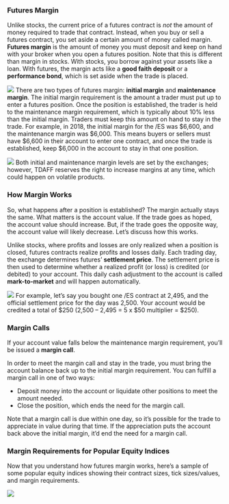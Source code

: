 ### Futures Margin

Unlike stocks, the current price of a futures contract is _not_ the amount of money required to trade that contract. Instead, when you buy or sell a futures contract, you set aside a certain amount of money called margin. **Futures margin** is the amount of money you must deposit and keep on hand with your broker when you open a futures position. Note that this is different than margin in stocks. With stocks, you borrow against your assets like a loan. With futures, the margin acts like a **good faith deposit** or a **performance bond**, which is set aside when the trade is placed.

![](https://www.tdameritrade.com/content/dam/tda/trader/education/us/edu-center/images/FT_Lesson2_20.1.jpg)
There are two types of futures margin: **initial margin** and **maintenance margin**. The initial margin requirement is the amount a trader must put up to enter a futures position. Once the position is established, the trader is held to the maintenance margin requirement, which is typically about 10% less than the initial margin. Traders must keep this amount on hand to stay in the trade. For example, in 2018, the initial margin for the /ES was $6,600, and the maintenance margin was $6,000. This means buyers or sellers must have $6,600 in their account to enter one contract, and once the trade is established, keep $6,000 in the account to stay in that one position.

![](https://www.tdameritrade.com/content/dam/tda/trader/education/us/edu-center/images/FT_Lesson2_20.2.jpg)
Both initial and maintenance margin levels are set by the exchanges; however, TDAFF reserves the right to increase margins at any time, which could happen on volatile products.

### How Margin Works

So, what happens after a position is established? The margin actually stays the same. What matters is the account value. If the trade goes as hoped, the account value should increase. But, if the trade goes the opposite way, the account value will likely decrease. Let’s discuss how this works.

Unlike stocks, where profits and losses are only realized when a position is closed, futures contracts realize profits and losses daily. Each trading day, the exchange determines futures’ **settlement price**.  The settlement price is then used to determine whether a realized profit (or loss) is credited (or debited) to your account. This daily cash adjustment to the account is called **mark-to-market** and will happen automatically.

![](https://www.tdameritrade.com/content/dam/tda/trader/education/us/edu-center/images/FT_Lesson2_20.3.jpg)
For example, let’s say you bought one /ES contract at 2,495, and the official settlement price for the day was 2,500. Your account would be credited a total of $250 (2,500 – 2,495 = 5 x $50 multiplier = $250).

### Margin Calls

If your account value falls below the maintenance margin requirement, you’ll be issued a **margin call**.

In order to meet the margin call and stay in the trade, you must bring the account balance back up to the initial margin requirement. You can fulfill a margin call in one of two ways:

-   Deposit money into the account or liquidate other positions to meet the amount needed.
-   Close the position, which ends the need for the margin call.

Note that a margin call is due within one day, so it’s possible for the trade to appreciate in value during that time. If the appreciation puts the account back above the initial margin, it’d end the need for a margin call.

### Margin Requirements for Popular Equity Indices

Now that you understand how futures margin works, here’s a sample of some popular equity indices showing their contract sizes, tick sizes/values, and margin requirements.

![](https://www.tdameritrade.com/content/dam/tda/trader/education/us/edu-center/images/FT_Lesson2_20.7.jpg)
<!--stackedit_data:
eyJoaXN0b3J5IjpbLTExODM0OTExM119
-->